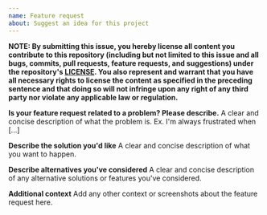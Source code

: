 ```yaml
---
name: Feature request
about: Suggest an idea for this project
---
```


**NOTE:
By submitting this issue, you hereby license all content you contribute to this
repository (including but not limited to this issue and all bugs, commits,
pull requests, feature requests, and suggestions) under the repository's
[LICENSE](https://github.com/holvonix-open/release-config-js/blob/master/LICENSE).
You also represent and warrant that you have all necessary rights to license the
content as specified in the preceding sentence and that doing so will not infringe
upon any right of any third party nor violate any applicable law or regulation.**

**Is your feature request related to a problem? Please describe.**
A clear and concise description of what the problem is. Ex. I'm always frustrated when [...]

**Describe the solution you'd like**
A clear and concise description of what you want to happen.

**Describe alternatives you've considered**
A clear and concise description of any alternative solutions or features you've considered.

**Additional context**
Add any other context or screenshots about the feature request here.
